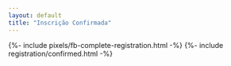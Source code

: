```yaml
---
layout: default
title: "Inscrição Confirmada"
---
```


{%- include pixels/fb-complete-registration.html -%}
{%- include registration/confirmed.html -%}
